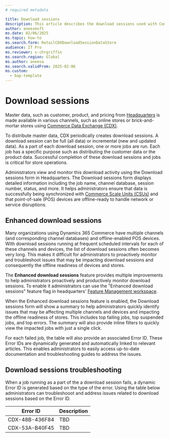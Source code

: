 ```yaml
---
# required metadata

title: Download sessions
description: This article describes the download sessions used with Commerce Data Exchange
author: aneesmsft
ms.date: 02/06/2025
ms.topic: how-to
ms.search.form: RetailCDXDownloadSessionDataStore
audience: IT Pro
ms.reviewer: v-chrgriffin
ms.search.region: Global
ms.author: aneesa
ms.search.validFrom: 2025-02-06
ms.custom: 
  - bap-template
---
```


# Download sessions

Master data, such as customer, product, and pricing from [Headquarters](commerce-architecture.md#dynamics-365-commerce-headquarters) is made available in various channels, such as online stores or brick-and-mortar stores using [Commerce Data Exchange (CDX)](define-retail-channel-communications-cdx.md). 

To distribute master data, CDX periodically creates download sessions. A download session can be full (all data) or incremental (new and updated data). As a part of each download session, one or more jobs are run. Each job has a specific purpose such as distributing the customer data or the product data. Successful completion of these download sessions and jobs is critical for store operations. 

Administrators view and monitor this download activity using the Download sessions form in Headquarters. The Download sessions form displays detailed information including the job name, channel database, session number, status, and more. It helps administrators ensure that data is successfully being synchronized with [Commerce Scale Units (CSUs)](../../fin-ops-core/dev-itpro/deployment/Initialize-Retail-Channels.md) and that point-of-sale (POS) devices are offline-ready to handle network or service disruptions.

## Enhanced download sessions

Many organizations using Dynamics 365 Commerce have multiple channels (and corresponding channel databases) and offline-enabled POS devices. With download sessions running at frequent scheduled intervals for each of these channels and devices, the list of download sessions often becomes very long. This makes it difficult for administrators to proactively monitor and troubleshoot issues that may be impacting download sessions and consequently the offline readiness of devices and stores.

The **Enhanced download sessions** feature provides multiple improvements to help administrators proactively and productively monitor download sessions. To enable it administrators can use the "Enhanced download sessions" feature flag in headquarters' [Feature Management workspace](../../fin-ops-core/fin-ops/get-started/feature-management/feature-management-overview.md#the-feature-management-workspace).

When the Enhanced download sessions feature is enabled, the Download sessions form will show a summary to help administrators quickly identify issues that may be affecting multiple channels and devices and impacting the offline readiness of stores. This includes top failing jobs, top suspended jobs, and top errors. The summary will also provide inline filters to quickly view the impacted jobs with just a single click.

For each failed job, the table will also provide an associated Error ID. These Error IDs are dynamically generated and automatically linked to relevant articles. This enables administrators to easily access up-to-date documentation and troubleshooting guides to address the issues.

## Download sessions troubleshooting

When a job running as a part of the a download session fails, a dynamic Error ID is generated based on the type of the error. Using the table below administrators can troubleshooot and address issues related to download sessions based on the Error ID.

| Error ID | Description |
|-------|-------------|
| CDX-48B-436F84 | TBD |
| CDX-53A-B40F45 | TBD |




